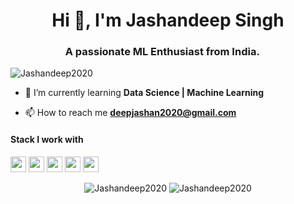 <h1 align="center">Hi 👋, I'm Jashandeep Singh</h1>
<h3 align="center">A passionate ML Enthusiast from India. <img src="https://image.flaticon.com/icons/svg/323/323299.svg" width="14"/> </h3>
<p align="left"> <img src="https://komarev.com/ghpvc/?username=Jashandeep2020" alt="Jashandeep2020" /> </p>

- 🌱 I’m currently learning **Data Science | Machine Learning**

- 📫 How to reach me **deepjashan2020@gmail.com**

<h4>Stack I work with</h4>
<p align="left">
<img src="https://img.shields.io/badge/python-3776AB.svg?&style=for-the-badge&logo=python&logoColor=white" height="25"/>
<img src="https://img.shields.io/badge/jupyter-F3631D.svg?&style=for-the-badge&logo=jupyter&logoColor=white" height="25"/>
<img src="https://img.shields.io/badge/anaconda-42B029.svg?&style=for-the-badge&logo=anaconda&logoColor=white" height="25"/>
<img src="https://img.shields.io/badge/VS%20Code-007ACC.svg?&style=for-the-badge&logo=visual-studio-code&logoColor=white" height="25"/>
<img src="https://img.shields.io/badge/sublime-FF9800.svg?&style=for-the-badge&logo=sublime-text&logoColor=white" height="25"/>
</p>
 
 <p align="center"> 
 
 <img src="https://github-readme-stats.vercel.app/api?username=Jashandeep2020&show_icons=true" alt="Jashandeep2020" /> 
 <img src="https://github-readme-stats.anuraghazra1.vercel.app/api/top-langs/?username=Jashandeep2020" alt="Jashandeep2020" />
 
 </p>
